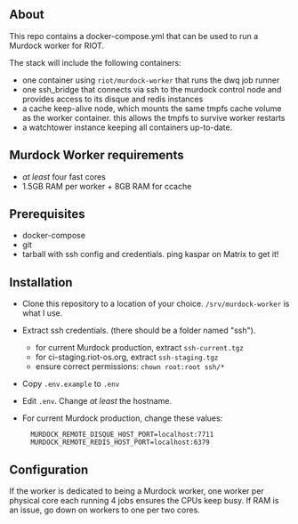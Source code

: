 ## About

This repo contains a docker-compose.yml that can be used to run a Murdock worker
for RIOT.

The stack will include the following containers:

- one container using `riot/murdock-worker` that runs the dwq job runner
- one ssh_bridge that connects via ssh to the murdock control node and provides
  access to its disque and redis instances
- a cache keep-alive node, which mounts the same tmpfs cache volume as the worker
  container. this allows the tmpfs to survive worker restarts
- a watchtower instance keeping all containers up-to-date.

## Murdock Worker requirements

- _at least_ four fast cores
- 1.5GB RAM per worker + 8GB RAM for ccache

## Prerequisites

- docker-compose
- git
- tarball with ssh config and credentials. ping kaspar on Matrix to get it!

## Installation

- Clone this repository to a location of your choice.
  `/srv/murdock-worker` is what I use.
- Extract ssh credentials. (there should be a folder named "ssh").
  - for current Murdock production, extract `ssh-current.tgz`
  - for ci-staging.riot-os.org, extract `ssh-staging.tgz`
  - ensure correct permissions: `chown root:root ssh/*`
- Copy `.env.example` to `.env`
- Edit `.env`. Change _at least_ the hostname.
- For current Murdock production, change these values:

        MURDOCK_REMOTE_DISQUE_HOST_PORT=localhost:7711
        MURDOCK_REMOTE_REDIS_HOST_PORT=localhost:6379

## Configuration

If the worker is dedicated to being a Murdock worker, one worker per physical
core each running 4 jobs ensures the CPUs keep busy.
If RAM is an issue, go down on workers to one per two cores.
